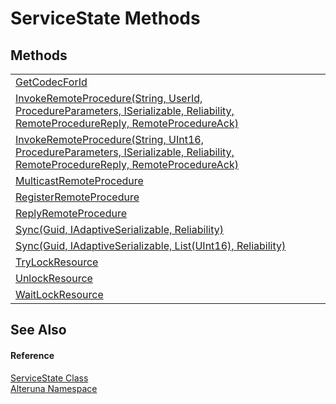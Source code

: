 # ServiceState Methods




## Methods
<table>
<tr>
<td><a href="M_Alteruna_ServiceState_GetCodecForId">GetCodecForId</a></td>
<td> </td></tr>
<tr>
<td><a href="M_Alteruna_ServiceState_InvokeRemoteProcedure">InvokeRemoteProcedure(String, UserId, ProcedureParameters, ISerializable, Reliability, RemoteProcedureReply, RemoteProcedureAck)</a></td>
<td> </td></tr>
<tr>
<td><a href="M_Alteruna_ServiceState_InvokeRemoteProcedure_1">InvokeRemoteProcedure(String, UInt16, ProcedureParameters, ISerializable, Reliability, RemoteProcedureReply, RemoteProcedureAck)</a></td>
<td> </td></tr>
<tr>
<td><a href="M_Alteruna_ServiceState_MulticastRemoteProcedure">MulticastRemoteProcedure</a></td>
<td> </td></tr>
<tr>
<td><a href="M_Alteruna_ServiceState_RegisterRemoteProcedure">RegisterRemoteProcedure</a></td>
<td> </td></tr>
<tr>
<td><a href="M_Alteruna_ServiceState_ReplyRemoteProcedure">ReplyRemoteProcedure</a></td>
<td> </td></tr>
<tr>
<td><a href="M_Alteruna_ServiceState_Sync">Sync(Guid, IAdaptiveSerializable, Reliability)</a></td>
<td> </td></tr>
<tr>
<td><a href="M_Alteruna_ServiceState_Sync_1">Sync(Guid, IAdaptiveSerializable, List(UInt16), Reliability)</a></td>
<td> </td></tr>
<tr>
<td><a href="M_Alteruna_ServiceState_TryLockResource">TryLockResource</a></td>
<td> </td></tr>
<tr>
<td><a href="M_Alteruna_ServiceState_UnlockResource">UnlockResource</a></td>
<td> </td></tr>
<tr>
<td><a href="M_Alteruna_ServiceState_WaitLockResource">WaitLockResource</a></td>
<td> </td></tr>
</table>

## See Also


#### Reference
<a href="T_Alteruna_ServiceState">ServiceState Class</a>  
<a href="N_Alteruna">Alteruna Namespace</a>  

